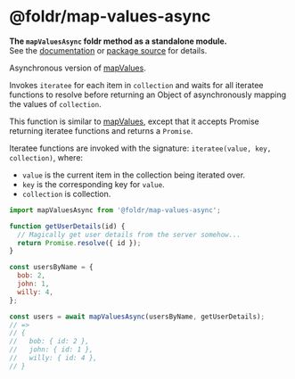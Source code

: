 # @foldr/map-values-async

**The `mapValuesAsync` foldr method as a standalone module.**    
See the [documentation](http://foldr.com/0.0.0/map-values-async) or [package source](https:/github.com/CloudVessel/foldr/blob/master/packages/categories/map-values-async/src/index.js) for details.

Asynchronous version of [mapValues](#mapValues).

Invokes `iteratee` for each item in `collection` and waits for all iteratee functions
to resolve before returning an Object of asynchronously mapping the values of `collection`.

This function is similar to [mapValues](#map-values), except that it accepts Promise returning
iteratee functions and returns a `Promise`.

Iteratee functions are invoked with the signature: `iteratee(value, key, collection)`, where:
- `value` is the current item in the collection being iterated over.
- `key` is the corresponding key for `value`.
- `collection` is collection.

```js
import mapValuesAsync from '@foldr/map-values-async';

function getUserDetails(id) {
  // Magically get user details from the server somehow...
  return Promise.resolve({ id });
}

const usersByName = {
  bob: 2,
  john: 1,
  willy: 4,
};

const users = await mapValuesAsync(usersByName, getUserDetails);
// =>
// {
//   bob: { id: 2 },
//   john: { id: 1 },
//   willy: { id: 4 },
// }
```
